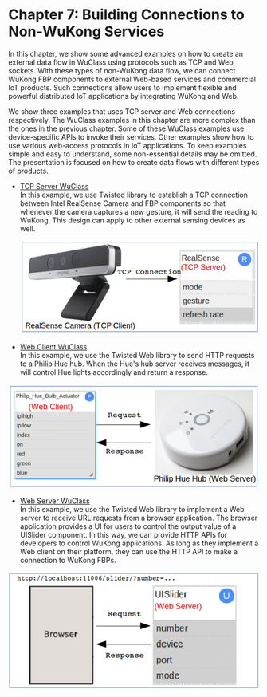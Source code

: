 # Chapter 7: Building Connections to Non-WuKong Services 

In this chapter, we show some advanced examples on how to create an external data flow in WuClass using protocols such as TCP and Web sockets. With these types of non-WuKong data flow, we can connect WuKong FBP components to external Web-based services and commercial IoT products. Such connections allow users to implement flexible and powerful distributed IoT applications by integrating WuKong and Web. 



We show three examples that uses TCP server and Web connections respectively. The WuClass examples in this chapter are more complex than the ones in the previous chapter. 
Some of these WuClass examples use device-specific APIs to invoke their services. Other examples show how to use various web-access protocols in IoT applications.
To keep examples simple and easy to understand, some non-essential details may be omitted. The presentation is focused on how to create data flows with different types of products. 

* [TCP Server WuClass  ](Ch7_For_RealSense_Camera.md)  
  In this example, we use Twisted library to establish a TCP connection between Intel RealSense Camera and FBP components so that whenever the camera captures a new gesture, it will send the reading to WuKong. This design can apply to other external sensing devices as well. 
  
  ![](https://raw.githubusercontent.com/wukong-ntu/wukong-gitbook-figures/master/figures/07-Advanced/twisted_tcp_server_application2.png)   

*  [Web Client WuClass ](Ch7_For_Philip_Hue_Series.md)  
   In this example, we use the Twisted Web library to send HTTP requests to a Philip Hue hub. When the Hue's hub server receives messages, it will control Hue lights accordingly and return a response. 
   
  ![](https://raw.githubusercontent.com/wukong-ntu/wukong-gitbook-figures/master/figures/07-Advanced/twisted_web_client_application2.png)
*  [Web Server WuClass](Ch7_For_Web_Application.md)     
   In this example, we use the Twisted Web library to implement a Web server to receive URL requests from a browser application. The browser application provides a UI for users to control the output value of a UISlider component. In this way, we can provide HTTP APIs for developers to control WuKong applications. As long as they implement a Web client on their platform, they can use the HTTP API to make a connection to WuKong FBPs.  
   
  ![](https://raw.githubusercontent.com/wukong-ntu/wukong-gitbook-figures/master/figures/07-Advanced/twisted_web_server_application2.png)
  


